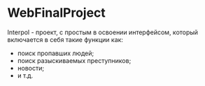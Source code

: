 # WebFinalProject

Interpol - проект, с простым в освоении интерфейсом, который включается в себя такие функции как:
 * поиск пропавших людей;
 * поиск разыскиваемых преступников;
 * новости;
 * и т.д.
 
 

